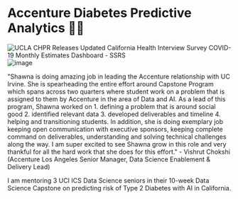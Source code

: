 # Accenture Diabetes Predictive Analytics 💜🍎 

<img src="https://ssrs.com/wp-content/uploads/2020/09/UCLA-CHIS-logo-1.png" alt="UCLA CHPR Releases Updated California Health Interview Survey COVID-19  Monthly Estimates Dashboard - SSRS"/>![image](https://user-images.githubusercontent.com/19508013/165639645-543ec24b-78d3-43d8-836e-45398290078e.png)

"Shawna is doing amazing job in leading the Accenture relationship with UC Irvine. She is spearheading the entire effort around Capstone Program which spans across two quarters where student work on a problem that is assigned to them by Accenture in the area of Data and AI. As a lead of this program, Shawna worked on 1. defining a problem that is around social good 2. identified relevant data 3. developed deliverables and timeline 4. helping and transitioning students. In addition, she is doing exemplary job keeping open communication with executive sponsors, keeping complete command on deliverables, understanding and solving technical challenges along the way. I am super excited to see Shawna grow in this role and very thankful for all the hard work that she does for this effort." - Vishrut Chokshi (Accenture Los Angeles Senior Manager, Data Science Enablement & Delivery Lead)

I am mentoring 3 UCI ICS Data Science seniors in their 10-week Data Science Capstone on predicting risk of Type 2 Diabetes with AI in California.
